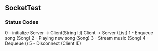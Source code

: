 ## SocketTest

### Status Codes
0 - initialize
Server -> Client(String Id)
Client -> Server (List)
1 - Enqueue song (Song)
2 - Playing new song (Song)
3 - Stream music (Song)
4 - Dequeue ()
5 - Disconnect (Client ID)

